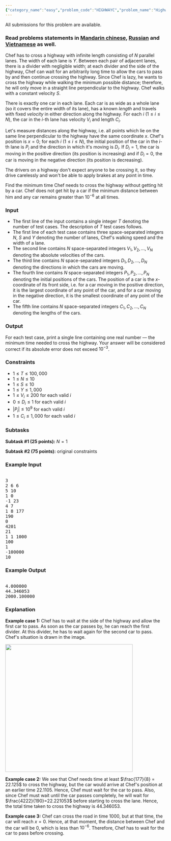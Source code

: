 ```yaml
---
{"category_name":"easy","problem_code":"HIGHWAYC","problem_name":"Highway Crossing","languages_supported":{"0":"C","1":"CPP14","2":"JAVA","3":"PYTH","4":"PYTH 3.5","5":"PYPY","6":"CS2","7":"PAS fpc","8":"PAS gpc","9":"RUBY","10":"PHP","11":"GO","12":"NODEJS","13":"HASK","14":"rust","15":"SCALA","16":"swift","17":"D","18":"PERL","19":"FORT","20":"WSPC","21":"ADA","22":"CAML","23":"ICK","24":"BF","25":"ASM","26":"CLPS","27":"PRLG","28":"ICON","29":"SCM qobi","30":"PIKE","31":"ST","32":"NICE","33":"LUA","34":"BASH","35":"NEM","36":"LISP sbcl","37":"LISP clisp","38":"SCM guile","39":"JS","40":"ERL","41":"TCL","42":"kotlin","43":"PERL6","44":"TEXT","45":"SCM chicken","46":"CLOJ","47":"COB","48":"FS"},"max_timelimit":2,"source_sizelimit":50000,"problem_author":"vidyut_1","problem_tester":null,"date_added":"18-03-2018","tags":{"0":"april18","1":"easy","2":"epsilon","3":"geometry","4":"math","5":"vidyut_1"},"editorial_url":"https://discuss.codechef.com/problems/HIGHWAYC","time":{"view_start_date":1523957400,"submit_start_date":1523957400,"visible_start_date":1523957400,"end_date":1735669800},"is_direct_submittable":false,"layout":"problem"}
---
```

<span class="solution-visible-txt">All submissions for this problem are available.</span><h3>Read problems statements in <a target="_blank" 
href="http://www.codechef.com/download/translated/APRIL18/mandarin/HIGHWAYC.pdf">Mandarin chinese</a>, <a target="_blank" 
href="http://www.codechef.com/download/translated/APRIL18/russian/HIGHWAYC.pdf">Russian</a> and <a target="_blank" 
href="http://www.codechef.com/download/translated/APRIL18/vietnamese/HIGHWAYC.pdf">Vietnamese</a> as well.</h3>

Chef has to cross a highway with infinite length consisting of $N$ parallel lanes. The width of each lane is $Y$. Between each pair of adjacent lanes, there is a divider with negligible width; at each divider and the side of the highway, Chef can wait for an arbitrarily long time to allow the cars to pass by and then continue crossing the highway. Since Chef is lazy, he wants to cross the highway while walking the minimum possible distance; therefore, he will only move in a straight line perpendicular to the highway. Chef walks with a constant velocity $S$.

There is exactly one car in each lane. Each car is as wide as a whole lane (so it covers the entire width of its lane), has a known *length* and travels with fixed *velocity* in either direction along the highway. For each $i$ ($1 \le i \le N$), the car in the $i$-th lane has velocity $V_i$ and length $C_i$.

Let's measure distances along the highway, i.e. all points which lie on the same line perpendicular to the highway have the same coordinate $x$. Chef's position is $x=0$; for each $i$ ($1 \le i \le N$), the initial position of the car in the $i$-th lane is $P_i$ and the direction in which it's moving is $D_i$. If $D_i = 1$, the car is moving in the positive direction (its position is increasing) and if $D_i = 0$, the car is moving in the negative direction (its position is decreasing).

The drivers on a highway don't expect anyone to be crossing it, so they drive carelessly and won't be able to apply brakes at any point in time.

Find the minimum time Chef needs to cross the highway without getting hit by a car. Chef does not get hit by a car if the minimum distance between him and any car remains greater than $10^{-6}$ at all times.

### Input
- The first line of the input contains a single integer $T$ denoting the number of test cases. The description of $T$ test cases follows.
- The first line of each test case contains three space-separated integers $N$, $S$ and $Y$ denoting the number of lanes, Chef's walking speed and the width of a lane.
- The second line contains $N$ space-separated integers $V_1, V_2, \dots, V_N$ denoting the absolute velocities of the cars.
- The third line contains $N$ space-separated integers $D_1, D_2, \dots, D_N$ denoting the directions in which the cars are moving.
- The fourth line contains $N$ space-separated integers $P_1, P_2, \dots, P_N$ denoting the initial positions of the cars. The position of a car is the $x$-coordinate of its front side, i.e. for a car moving in the positive direction, it is the largest coordinate of any point of the car, and for a car moving in the negative direction, it is the smallest coordinate of any point of the car.
- The fifth line contains $N$ space-separated integers $C_1, C_2, \dots, C_N$ denoting the lengths of the cars.

### Output
For each test case, print a single line containing one real number — the minimum time needed to cross the highway. Your answer will be considered correct if its absolute error does not exceed $10^{-3}$.

### Constraints

- $1 \le T \le 100,000$
- $1 \le N \le 10$
- $1 \le S \le 10$
- $1 \le Y \le 1,000$
- $1 \le V_i \le 200$ for each valid $i$
- $0 \le D_i \le 1$ for each valid $i$
- $|P_i| \le 10^9$ for each valid $i$
- $1 \le C_i \le 1,000$ for each valid $i$

### Subtasks
**Subtask #1 (25 points):** $N = 1$

**Subtask #2 (75 points):** original constraints

### Example Input
<pre><tt>
3
2 6 6
5 10
1 0
-1 23
4 7
1 8 177
190
0
4201
21
1 1 1000
100
1
-100000
10
</tt></pre>

### Example Output
<pre><tt>
4.000000
44.346053
2000.100000
</tt></pre>

### Explanation
**Example case 1:** Chef has to wait at the side of the highway and allow the first car to pass. As soon as the car passes by, he can reach the first divider. At this divider, he has to wait again for the second car to pass. Chef's situation is drawn in the image.

<img src="https://codechef_shared.s3.amazonaws.com/download/APRIL18/HIGHWAY/HIGHWAYC/highwayc.jpg" width="400px"/>

**Example case 2:** We see that Chef needs time at least $\frac{177}{8} = 22.125$ to cross the highway, but the car would arrive at Chef's position at an earlier time $22.1105$. Hence, Chef must wait for the car to pass. Also, since Chef must wait until the car passes completely, he will wait for $\frac{4222}{190}=22.221053$ before starting to cross the lane. Hence, the total time taken to cross the highway is $44.346053$.

**Example case 3:** Chef can cross the road in time $1000$, but at that time, the car will reach $x=0$. Hence, at that moment, the distance between Chef and the car will be $0$, which is less than $10^{-6}$. Therefore, Chef has to wait for the car to pass before crossing.
